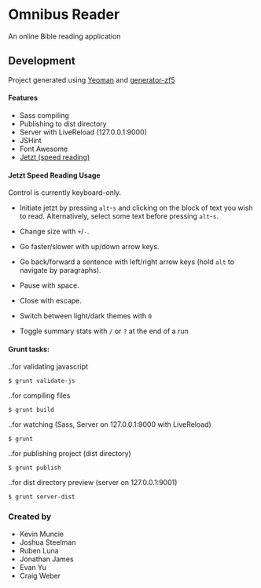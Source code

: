 # Omnibus Reader

An online Bible reading application

## Development

Project generated using [Yeoman](http://yeoman.io/index.html) and [generator-zf5](https://github.com/juliancwirko/generator-zf5)

#### Features
* Sass compiling
* Publishing to dist directory
* Server with LiveReload (127.0.0.1:9000)
* JSHint
* Font Awesome
* [Jetzt (speed reading)](https://github.com/ds300/jetzt)

#### Jetzt Speed Reading Usage

Control is currently keyboard-only.

- Initiate jetzt by pressing `alt`-`s` and clicking on the block of text you wish to read. Alternatively, select some text before pressing `alt`-`s`.

- Change size with `+`/`-`.

- Go faster/slower with up/down arrow keys.

- Go back/forward a sentence with left/right arrow keys (hold `alt` to navigate by paragraphs).

- Pause with space.

- Close with escape.

- Switch between light/dark themes with `0`

- Toggle summary stats with `/` or `?` at the end of a run

#### Grunt tasks:

..for validating javascript
```
$ grunt validate-js
```
..for compiling files
```
$ grunt build
```
..for watching (Sass, Server on 127.0.0.1:9000 with LiveReload)
```
$ grunt
```
..for publishing project (dist directory)
```
$ grunt publish
```
..for dist directory preview (server on 127.0.0.1:9001)
```
$ grunt server-dist
```

### Created by
* Kevin Muncie
* Joshua Steelman
* Ruben Luna
* Jonathan James
* Evan Yu
* Craig Weber
